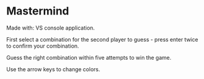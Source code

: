# Mastermind
Made with: VS console application.

First select a combination for the second player to guess - press enter twice to confirm your combination.

Guess the right combination within five attempts to win the game.

Use the arrow keys to change colors.
